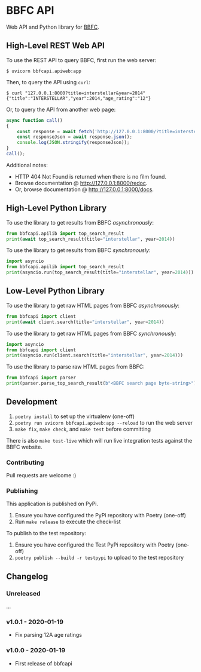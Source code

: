 # BBFC API

Web API and Python library for [BBFC](https://bbfc.co.uk/).

## High-Level REST Web API

To use the REST API to query BBFC, first run the web server:

```console
$ uvicorn bbfcapi.apiweb:app
```

Then, to query the API using `curl`:

```console
$ curl "127.0.0.1:8000?title=interstellar&year=2014"
{"title":"INTERSTELLAR","year":2014,"age_rating":"12"}
```

Or, to query the API from another web page:

```js
async function call()
{
    const response = await fetch('http://127.0.0.1:8000/?title=interstellar&year=2014');
    const responseJson = await response.json();
    console.log(JSON.stringify(responseJson));
}
call();
```

Additional notes:

* HTTP 404 Not Found is returned when there is no film found.
* Browse documentation @ <http://127.0.0.1:8000/redoc>.
* Or, browse documentation @ <http://127.0.0.1:8000/docs>.

## High-Level Python Library

To use the library to get results from BBFC *asynchronously*:

```py
from bbfcapi.apilib import top_search_result
print(await top_search_result(title="interstellar", year=2014))
```

To use the library to get results from BBFC *synchronously*:

```py
import asyncio
from bbfcapi.apilib import top_search_result
print(asyncio.run(top_search_result(title="interstellar", year=2014)))
```

## Low-Level Python Library

To use the library to get raw HTML pages from BBFC *asynchronously*:

```py
from bbfcapi import client
print(await client.search(title="interstellar", year=2014))
```

To use the library to get raw HTML pages from BBFC *synchronously*:

```py
import asyncio
from bbfcapi import client
print(asyncio.run(client.search(title="interstellar", year=2014)))
```

To use the library to parse raw HTML pages from BBFC:

```py
from bbfcapi import parser
print(parser.parse_top_search_result(b"<BBFC search page byte-string>"))
```

## Development

1. `poetry install` to set up the virtualenv (one-off)
2. `poetry run uvicorn bbfcapi.apiweb:app --reload` to run the web server
3. `make fix`, `make check`, and `make test` before committing

There is also `make test-live` which will run live integration tests against
the BBFC website.

### Contributing

Pull requests are welcome :)

### Publishing

This application is published on PyPi.

1. Ensure you have configured the PyPi repository with Poetry (one-off)
2. Run `make release` to execute the check-list

To publish to the test repository:

1. Ensure you have configured the Test PyPi repository with Poetry (one-off)
2. `poetry publish --build -r testpypi` to upload to the test repository

## Changelog

### Unreleased

...

### v1.0.1 - 2020-01-19

- Fix parsing 12A age ratings

### v1.0.0 - 2020-01-19

- First release of bbfcapi

